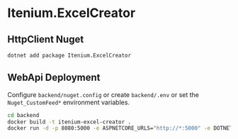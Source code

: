 Itenium.ExcelCreator
====================

## HttpClient Nuget

```sh
dotnet add package Itenium.ExcelCreator
```

## WebApi Deployment

Configure `backend/nuget.config` or create `backend/.env` or set the
`Nuget_CustomFeed*` environment variables.

```sh
cd backend
docker build -t itenium-excel-creator .
docker run -d -p 8080:5000 -e ASPNETCORE_URLS="http://*:5000" -e DOTNET_ENVIRONMENT=Development --name excel-creator itenium-excel-creator
```

